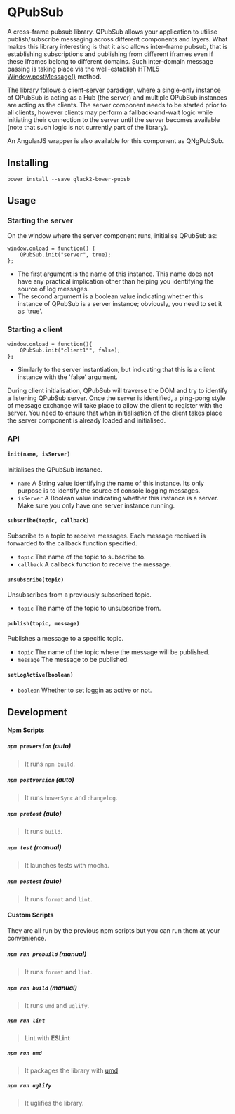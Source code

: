 # QPubSub

A cross-frame pubsub library. QPubSub allows your application to utilise
publish/subscribe messaging across different components and layers. What makes
this library interesting is that it also allows inter-frame pubsub, that is
establishing subscriptions and publishing from different iframes even if these
iframes belong to different domains. Such inter-domain message passing is taking
place via the well-establish HTML5 [Window.postMessage()](https://developer.mozilla.org/en-US/docs/Web/API/Window/postMessage) method.

The library follows a client-server paradigm, where a single-only instance of
QPubSub is acting as a Hub (the server) and multiple QPubSub instances are
acting as the clients. The server component needs to be started prior to all
clients, however clients may perform a fallback-and-wait logic while initiating
their connection to the server until the server becomes available (note that
such logic is not currently part of the library).

An AngularJS wrapper is also available for this component as QNgPubSub.

## Installing
`bower install --save qlack2-bower-pubsb`

## Usage
### Starting the server
On the window where the server component runs, initialise QPubSub as:
```    
window.onload = function() {
	QPubSub.init("server", true);
};
```
* The first argument is the name of this instance. This name does not have any practical
implication other than helping you identifying the source of log messages.
* The second argument is a boolean value indicating whether this instance of
QPubSub is a server instance; obviously, you need to set it as 'true'.

### Starting a client
```
window.onload = function(){
	QPubSub.init("client1"", false);
};
```
* Similarly to the server instantiation, but indicating that this is a client
instance with the 'false' argument.

During client initialisation, QPubSub will traverse the DOM and try to identify
a listening QPubSub server. Once the server is identified, a ping-pong style of
message exchange will take place to allow the client to register with the server.
You need to ensure that when initialisation of the client takes place the server
component is already loaded and initialised.

### API
#### `init(name, isServer)`
Initialises the QPubSub instance.
* `name` A String value identifying the name of this instance. Its only purpose
is to identify the source of console logging messages.
* `isServer` A Boolean value indicating whether this instance is a server. Make
sure you only have one server instance running.

#### `subscribe(topic, callback)`
Subscribe to a topic to receive messages. Each message received is forwarded to
the callback function specified.
* `topic` The name of the topic to subscribe to.
* `callback` A callback function to receive the message.

#### `unsubscribe(topic)`
Unsubscribes from a previously subscribed topic.
* `topic` The name of the topic to unsubscribe from.

#### `publish(topic, message)`
Publishes a message to a specific topic.
* `topic` The name of the topic where the message will be published.
* `message` The message to be published.

#### `setLogActive(boolean)`
* `boolean` Whether to set loggin as active or not.

## Development

#### Npm Scripts
##### `npm preversion` (auto)
> It runs `npm build`.

##### `npm postversion` (auto)
> It runs `bowerSync` and `changelog`.

##### `npm pretest` (auto)
> It runs `build`.

##### `npm test` (manual)
> It launches tests with mocha.

##### `npm postest` (auto)
> It runs `format` and `lint`.

#### Custom Scripts
They are all run by the previous npm scripts but you can run them at your convenience.

##### `npm run prebuild` (manual)
> It runs `format` and `lint`.

##### `npm run build` (manual)
> It runs `umd` and `uglify`.

##### `npm run lint`
> Lint with **ESLint**

##### `npm run umd`
> It packages the library with [umd](https://www.npmjs.com/package/umd)

##### `npm run uglify`
> It uglifies the library.
